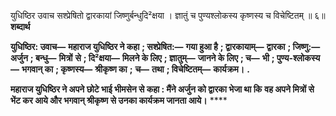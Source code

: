  

युधिष्ठिर उवाच सश्प्रेषितो द्वारकायां जिष्णुर्बन्धुदि²क्षया । ज्ञातुं च पुण्यश्लोकस्य कृष्णस्य च विचेष्टितम् ॥ ६॥ **शब्दार्थ** 

**युधिष्ठिर: उवाच—** **महाराज युधिष्ठिर ने कहा** **; सश्प्रेषित:—** **गया हुआ है** **; द्वारकायाम्—** **द्वारका** **; जिष्णु:—** **अर्जुन** **; बन्धु—** **मित्रों** **से** **; दि²क्षया—** **मिलने के लिए** **; ज्ञातुम्—** **जानने के लिए** **; च—** **भी** **; पुण्य-श्लोकस्य—** **भगवान् का** **; कृष्णस्य—** **श्रीकृष्ण का** **;** **च—** **तथा** **; विचेष्टितम्—** **कार्यक्रम।** **.** 

**महाराज युधिष्ठिर ने अपने छोटे भाई भीमसेन से कहा : मैंने अर्जुन को द्वारका भेजा था कि** **वह अपने मित्रों से भेंट कर आये और भगवान् श्रीकृष्ण से उनका कार्यक्रम जानता आये।** **** 